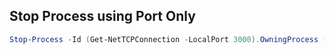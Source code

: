 
## Stop Process using Port Only
```PowerShell
Stop-Process -Id (Get-NetTCPConnection -LocalPort 3000).OwningProcess -Force
```
